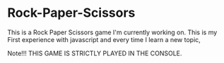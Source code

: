 # Rock-Paper-Scissors

This is a Rock Paper Scissors game I'm currently working on. This is my First experience with javascript and every time I learn a new topic, 

Note!!! THIS GAME IS STRICTLY PLAYED IN THE CONSOLE.
